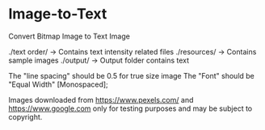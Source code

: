 # Image-to-Text

 Convert Bitmap Image to Text Image

 ./text order/  -> Contains text intensity related files
 ./resources/  ->  Contains sample images
 ./output/   -> Output folder contains text

 The "line spacing" should be 0.5 for true size image
 The "Font" should be "Equal Width" [Monospaced];

 Images downloaded from <https://www.pexels.com/> and <https://www.google.com> only for testing purposes and may be subject to copyright.
